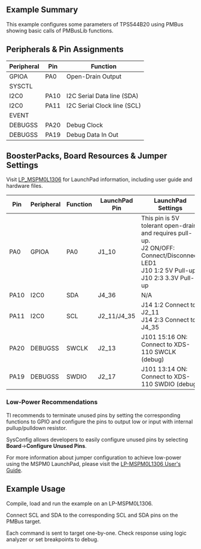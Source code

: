 ## Example Summary

This example configures some parameters of TPS544B20 using PMBus showing basic calls of PMBusLib functions.

## Peripherals & Pin Assignments

| Peripheral | Pin | Function |
| --- | --- | --- |
| GPIOA | PA0 | Open-Drain Output |
| SYSCTL |  |  |
| I2C0 | PA10 | I2C Serial Data line (SDA) |
| I2C0 | PA11 | I2C Serial Clock line (SCL) |
| EVENT |  |  |
| DEBUGSS | PA20 | Debug Clock |
| DEBUGSS | PA19 | Debug Data In Out |

## BoosterPacks, Board Resources & Jumper Settings

Visit [LP_MSPM0L1306](https://www.ti.com/tool/LP-MSPM0L1306) for LaunchPad information, including user guide and hardware files.

| Pin | Peripheral | Function | LaunchPad Pin | LaunchPad Settings |
| --- | --- | --- | --- | --- |
| PA0 | GPIOA | PA0 | J1_10 | This pin is 5V tolerant open-drain and requires pull-up.<br>J2 ON/OFF: Connect/Disconnect LED1<br>J10 1:2 5V Pull-up<br>J10 2:3 3.3V Pull-up |
| PA10 | I2C0 | SDA | J4_36 | N/A |
| PA11 | I2C0 | SCL | J2_11/J4_35 | J14 1:2 Connect to J2_11<br>J14 2:3 Connect to J4_35 |
| PA20 | DEBUGSS | SWCLK | J2_13 | J101 15:16 ON: Connect to XDS-110 SWCLK (debug) |
| PA19 | DEBUGSS | SWDIO | J2_17 | J101 13:14 ON: Connect to XDS-110 SWDIO (debug) |

### Low-Power Recommendations
TI recommends to terminate unused pins by setting the corresponding functions to
GPIO and configure the pins to output low or input with internal
pullup/pulldown resistor.

SysConfig allows developers to easily configure unused pins by selecting **Board**→**Configure Unused Pins**.

For more information about jumper configuration to achieve low-power using the
MSPM0 LaunchPad, please visit the [LP-MSPM0L1306 User's Guide](https://www.ti.com/lit/slau869).

## Example Usage

Compile, load and run the example on an LP-MSPM0L1306.

Connect SCL and SDA to the corresponding SCL and SDA pins on the PMBus target.

Each command is sent to target one-by-one. Check response using logic analyzer or set breakpoints to debug.